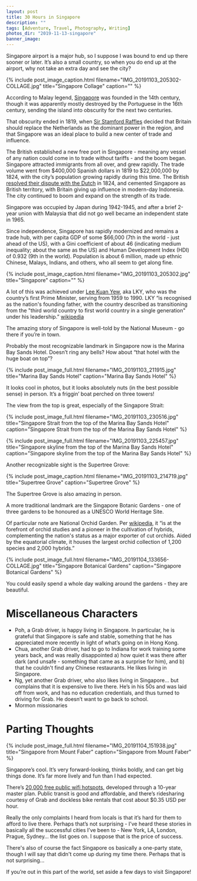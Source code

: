 ```yaml
---
layout: post
title: 30 Hours in Singapore
description: ""
tags: [Adventure, Travel, Photography, Writing]
photos_dir: "2019-11-13-singapore"
banner_image:
---
```


Singapore airport is a major hub, so I suppose I was bound to end up there sooner or later. It’s also a small country, so when you do end up at the airport, why not take an extra day and see the city?

{% include post_image_caption.html
   filename="IMG_20191103_205302-COLLAGE.jpg"
   title="Singapore Collage"
   caption="" %}

According to Malay legend, [Singapore](https://en.wikipedia.org/wiki/Singapore) was founded in the 14th century, though it was apparently mostly destroyed by the Portuguese in the 16th century, sending the island into obscurity for the next two centuries.

That obscurity ended in 1819, when [Sir Stamford Raffles](https://en.wikipedia.org/wiki/Stamford_Raffles) decided that Britain should replace the Netherlands as the dominant power in the region, and that Singapore was an ideal place to build a new center of trade and influence.

The British established a new free port in Singapore - meaning any vessel of any nation could come in to trade without tariffs - and the boom began. Singapore attracted immigrants from all over, and grew rapidly. The trade volume went from $400,000 Spanish dollars in 1819 to $22,000,000 by 1824, with the city’s population growing rapidly during this time. The British [resolved their dispute with the Dutch](https://en.wikipedia.org/wiki/Anglo-Dutch_Treaty_of_1824) in 1824, and cemented Singapore as British territory, with Britain giving up influence in modern-day Indonesia. The city continued to boom and expand on the strength of its trade.

Singapore was occupied by Japan during 1942-1945, and after a brief 2-year union with Malaysia that did not go well became an independent state in 1965.

Since independence, Singapore has rapidly modernized and remains a trade hub, with per capita GDP of some $66,000 (7th in the world - just ahead of the US), with a Gini coefficient of about 46 (indicating medium inequality; about the same as the US) and Human Development Index (HDI) of 0.932 (9th in the world). Population is about 6 million, made up ethnic Chinese, Malays, Indians, and others, who all seem to get along fine.

{% include post_image_caption.html
   filename="IMG_20191103_205302.jpg"
   title="Singapore"
   caption="" %}

A lot of this was achieved under [Lee Kuan Yew](https://en.wikipedia.org/wiki/Lee_Kuan_Yew), aka LKY, who was the country’s first Prime Minister, serving from 1959 to 1990. LKY “is recognised as the nation's founding father, with the country described as transitioning from the "third world country to first world country in a single generation" under his leadership.” [wikipedia](https://en.wikipedia.org/wiki/Lee_Kuan_Yew)

The amazing story of Singapore is well-told by the National Museum - go there if you’re in town.

<!--more-->

Probably the most recognizable landmark in Singapore now is the Marina Bay Sands Hotel. Doesn’t ring any bells? How about “that hotel with the huge boat on top”?

{% include post_image_full.html
   filename="IMG_20191103_211915.jpg"
   title="Marina Bay Sands Hotel"
   caption="Marina Bay Sands Hotel" %}

It looks cool in photos, but it looks absolutely nuts (in the best possible sense) in person. It’s a friggin’ boat perched on three towers!

The view from the top is great, especially of the Singapore Strait:

{% include post_image_full.html
   filename="IMG_20191103_230516.jpg"
   title="Singapore Strait from the top of the Marina Bay Sands Hotel"
   caption="Singapore Strait from the top of the Marina Bay Sands Hotel" %}

{% include post_image_full.html
   filename="IMG_20191103_225457.jpg"
   title="Singapore skyline from the top of the Marina Bay Sands Hotel"
   caption="Singapore skyline from the top of the Marina Bay Sands Hotel" %}

Another recognizable sight is the Supertree Grove:

{% include post_image_caption.html
   filename="IMG_20191103_214719.jpg"
   title="Supertree Grove"
   caption="Supertree Grove" %}

The Supertree Grove is also amazing in person.

A more traditional landmark are the Singapore Botanic Gardens - one of three gardens to be honoured as a UNESCO World Heritage Site.

Of particular note are National Orchid Garden. Per [wikipedia](https://en.wikipedia.org/wiki/Singapore_Botanic_Gardens), it “is at the forefront of orchid studies and a pioneer in the cultivation of hybrids, complementing the nation's status as a major exporter of cut orchids. Aided by the equatorial climate, it houses the largest orchid collection of 1,200 species and 2,000 hybrids.”

{% include post_image_full.html
   filename="IMG_20191104_133656-COLLAGE.jpg"
   title="Singapore Botanical Gardens"
   caption="Singapore Botanical Gardens" %}

You could easily spend a whole day walking around the gardens - they are beautiful.



# Miscellaneous Characters

- Poh, a Grab driver, is happy living in Singapore. In particular, he is grateful that Singapore is safe and stable, something that he has appreciated more recently in light of what’s going on in Hong Kong.
- Chua, another Grab driver, had to go to Indiana for work training some years back, and was really disappointed a) how quiet it was there after dark (and unsafe - something that came as a surprise for him), and b) that he couldn't find any Chinese restaurants. He likes living in Singapore.
- Ng, yet another Grab driver, who also likes living in Singapore… but complains that it is expensive to live there. He’s in his 50s and was laid off from work, and has no education credentials, and thus turned to driving for Grab. He doesn’t want to go back to school.
- Mormon missionaries



# Parting Thoughts

{% include post_image_full.html
   filename="IMG_20191104_151938.jpg"
   title="Singapore from Mount Faber"
   caption="Singapore from Mount Faber" %}

Singapore’s cool. It’s very forward-looking, thinks boldly, and can get big things done. It’s far more lively and fun than I had expected.

There’s [20,000 free public wifi hotspots](https://en.wikipedia.org/wiki/Wireless@SG), developed through a 10-year master plan. Public transit is good and affordable, and there’s ridesharing courtesy of Grab and dockless bike rentals that cost about $0.35 USD per hour.

Really the only complaints I heard from locals is that it’s hard for them to afford to live there. Perhaps that’s not surprising - I’ve heard these stories in basically all the successful cities I’ve been to - New York, LA, London, Prague, Sydney… the list goes on. I suppose that is the price of success.

There's also of course the fact Singapore os basically a one-party state, though I will say that didn't come up during my time there. Perhaps that is not surprising...

If you’re out in this part of the world, set aside a few days to visit Singapore!
